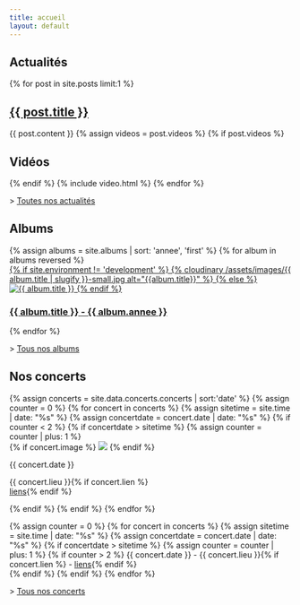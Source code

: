 ```yaml
---
title: accueil
layout: default
---
```


<div class="wrapper post">
<h2>Actualités</h2>
<div>
{% for post in site.posts limit:1 %}
<h2><a href="{{ post.url }}">{{ post.title }}</a></h2>
{{ post.content }}
{% assign videos = post.videos %}
{% if post.videos %}
	<h2>Vidéos</h2>
{% endif %}
{% include video.html %}
{% endfor %}
</div>

<p>> <a href="/actualites.html">Toutes nos actualités</a></p>
</div>

<div class="wrapper">
<h2>Albums</h2>
<div class="block-album">
{% assign albums = site.albums | sort: 'annee', 'first' %}
{% for album in albums reversed  %}
<div class="block-album__element">
	<a href="{{ album.url }}">
	{% if site.environment != 'development' %}
	{% cloudinary /assets/images/{{ album.title | slugify }}-small.jpg alt="{{album.title}}" %}
	{% else %}
	<img src="/assets/images/{{ album.title | slugify }}-small.jpg" alt="{{ album.title }}">
	{% endif %}
	<h3>{{ album.title }} - {{ album.annee }}</h3>
	</a>
</div>
{% endfor %}
</div>

<p>> <a href="/albums.html">Tous nos albums</a></p>
</div>

<div class="block-timeline">
<div class="wrapper">
	<h2>Nos concerts</h2>
	<div class="block-timeline__grid">
	{% assign concerts =  site.data.concerts.concerts | sort:'date' %}
	{% assign counter = 0 %}
  {% for concert in concerts %}
	{% assign sitetime = site.time | date: "%s" %}
	{% assign concertdate = concert.date | date: "%s" %}
	{% if counter < 2 %}
	{% if concertdate > sitetime %}
	{% assign counter = counter | plus: 1 %}
	<div class="block-timeline__element">
	{% if concert.image %}
	<img src="/assets/{{ concert.image }}">
	{% endif %}
	<p><time class="date" datetime="{{ concert.date | date: "%Y%m%d" }}">{{ concert.date }}</time></p>
	<p>{{ concert.lieu }}{% if concert.lien %}<br><a href="{{ concert.lien }}">liens</a>{% endif %}</p>
	</div>
	{% endif %}
	{% endif %}
	{% endfor %}
	</div>
	<p>
	{% assign counter = 0 %}
	{% for concert in concerts %}
	{% assign sitetime = site.time | date: "%s" %}
	{% assign concertdate = concert.date | date: "%s" %}
	{% if concertdate > sitetime %}
	{% assign counter = counter | plus: 1 %}
	{% if counter > 2 %}
	<time>{{ concert.date }}</time> - {{ concert.lieu }}{% if concert.lien %} - <a href="{{ concert.lien }}">liens</a>{% endif %}<br>
	{% endif %}
	{% endif %}
	{% endfor %}
	</p>
	<p>> <a href="/concerts.html">Tous nos concerts</a></p>
</div>
</div>